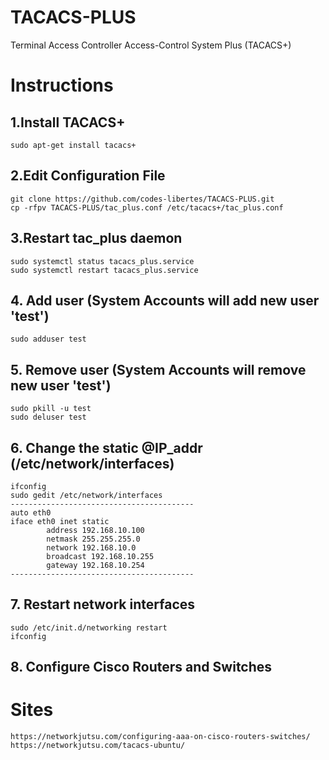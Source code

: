 # TACACS-PLUS
Terminal Access Controller Access-Control System Plus (TACACS+)

# Instructions
## 1.Install TACACS+
```
sudo apt-get install tacacs+
```
## 2.Edit Configuration File
```
git clone https://github.com/codes-libertes/TACACS-PLUS.git
cp -rfpv TACACS-PLUS/tac_plus.conf /etc/tacacs+/tac_plus.conf 
```
## 3.Restart tac_plus daemon
```
sudo systemctl status tacacs_plus.service
sudo systemctl restart tacacs_plus.service
```
## 4. Add user (System Accounts will add new user 'test')
```
sudo adduser test
```

## 5. Remove user (System Accounts will remove new user 'test')
```
sudo pkill -u test
sudo deluser test
```

## 6. Change the static @IP_addr (/etc/network/interfaces)
```
ifconfig
sudo gedit /etc/network/interfaces
-----------------------------------------
auto eth0
iface eth0 inet static
        address 192.168.10.100
        netmask 255.255.255.0
        network 192.168.10.0
        broadcast 192.168.10.255
        gateway 192.168.10.254
-----------------------------------------
```
## 7. Restart network interfaces 
```
sudo /etc/init.d/networking restart
ifconfig
```

## 8. Configure Cisco Routers and Switches

# Sites
```
https://networkjutsu.com/configuring-aaa-on-cisco-routers-switches/
https://networkjutsu.com/tacacs-ubuntu/
```
